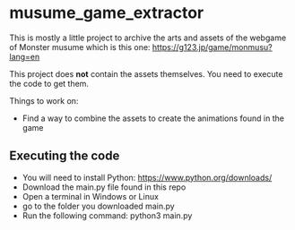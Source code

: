 # musume_game_extractor
This is mostly a little project to archive the arts and assets of the webgame of Monster musume which is this one:
https://g123.jp/game/monmusu?lang=en

This project does **not** contain the assets themselves. You need to execute the code to get them.

Things to work on:

- Find a way to combine the assets to create the animations found in the game


## Executing the code

- You will need to install Python: https://www.python.org/downloads/
- Download the main.py file found in this repo
- Open a terminal in Windows or Linux
- go to the folder you downloaded main.py
- Run the following command: python3 main.py

